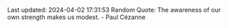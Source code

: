 Last updated: 2024-04-02 17:31:53
Random Quote: The awareness of our own strength makes us modest. - Paul Cézanne